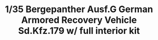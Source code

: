 ---
title: "1/35 Bergepanther Ausf.G German Armored Recovery Vehicle Sd.Kfz.179 w/ full interior kit "
price: TBA
desc: ""
img_path: "/assets/img/TAKO2107.jpg"
brand: AMMO
available: true
special_offer: false
new: false
soon: false
cat: "Plasticne-Makete"
subcat: "PM-TAKOM"
subsubcat: ""
---